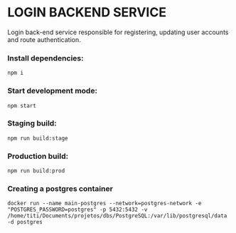 # LOGIN BACKEND SERVICE

Login back-end service responsible for registering, updating user accounts and route authentication.
 
### Install dependencies:
`npm i`

### Start development mode:
`npm start`

### Staging build: 
`npm run build:stage`

### Production build:
`npm run build:prod`

### Creating a postgres container
`docker run --name main-postgres --network=postgres-network -e "POSTGRES_PASSWORD=postgres" -p 5432:5432 -v /home/titi/Documents/projetos/dbs/PostgreSQL:/var/lib/postgresql/data -d postgres`
